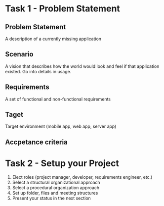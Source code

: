 # Task 1 - Problem Statement

## Problem Statement
A description of a currently missing application

## Scenario 
A vision that describes how the world would look and feel if that application existed. Go into details in usage.

## Requirements
A set of functional and non-functional requirements

## Taget
Target environment (mobile app, web app, server app)

## Accpetance criteria

# Task 2 - Setup your Project

1. Elect roles (project manager, developer, requirements engineer, etc.)
2. Select a structural organizational approach
3. Select a procedural organization approach
4. Set up folder, files and meeting structures
5. Present your status in the next section
